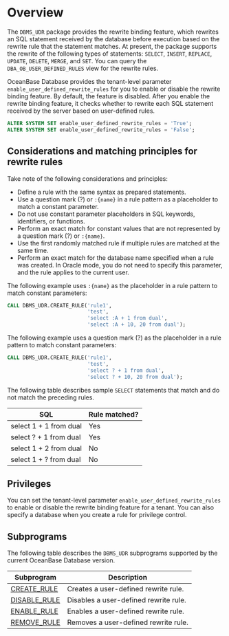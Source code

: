 # Overview

The `DBMS_UDR` package provides the rewrite binding feature, which rewrites an SQL statement received by the database before execution based on the rewrite rule that the statement matches. At present, the package supports the rewrite of the following types of statements: `SELECT`, `INSERT`, `REPLACE`, `UPDATE`, `DELETE`, `MERGE`, and `SET`. You can query the `DBA_OB_USER_DEFINED_RULES` view for the rewrite rules.

OceanBase Database provides the tenant-level parameter `enable_user_defined_rewrite_rules` for you to enable or disable the rewrite binding feature. By default, the feature is disabled. After you enable the rewrite binding feature, it checks whether to rewrite each SQL statement received by the server based on user-defined rules.

```sql
ALTER SYSTEM SET enable_user_defined_rewrite_rules = 'True';
ALTER SYSTEM SET enable_user_defined_rewrite_rules = 'False';
```

## Considerations and matching principles for rewrite rules

Take note of the following considerations and principles:

- Define a rule with the same syntax as prepared statements.
- Use a question mark (?) or `:{name}` in a rule pattern as a placeholder to match a constant parameter.
- Do not use constant parameter placeholders in SQL keywords, identifiers, or functions.
- Perform an exact match for constant values that are not represented by a question mark (?) or `:{name}`.
- Use the first randomly matched rule if multiple rules are matched at the same time.
- Perform an exact match for the database name specified when a rule was created. In Oracle mode, you do not need to specify this parameter, and the rule applies to the current user.


The following example uses `:{name}` as the placeholder in a rule pattern to match constant parameters:

```sql
CALL DBMS_UDR.CREATE_RULE('rule1',
                          'test',
                          'select :A + 1 from dual',
                          'select :A + 10, 20 from dual');
```

The following example uses a question mark (?) as the placeholder in a rule pattern to match constant parameters:

```sql
CALL DBMS_UDR.CREATE_RULE('rule1',
                          'test',
                          'select ? + 1 from dual',
                          'select ? + 10, 20 from dual');
```

The following table describes sample `SELECT` statements that match and do not match the preceding rules.

| **SQL** | **Rule matched?** |
| --- | --- |
| select 1 + 1 from dual | Yes |
| select ? + 1 from dual | Yes |
| select 1 + 2 from dual | No |
| select 1 + ? from dual | No |


## Privileges

You can set the tenant-level parameter `enable_user_defined_rewrite_rules` to enable or disable the rewrite binding feature for a tenant. You can also specify a database when you create a rule for privilege control.

## Subprograms

The following table describes the `DBMS_UDR` subprograms supported by the current OceanBase Database version.

| **Subprogram** | **Description** |
| --- | --- |
| [CREATE_RULE](../17800.dbms-udr-mysql/200.create-rule-mysql.md) | Creates a user-defined rewrite rule.  |
| [DISABLE_RULE](../17800.dbms-udr-mysql/300.disable-rule-mysql.md) | Disables a user-defined rewrite rule.  |
| [ENABLE_RULE](../17800.dbms-udr-mysql/400.enable-rule-mysql.md) | Enables a user-defined rewrite rule.  |
| [REMOVE_RULE](../17800.dbms-udr-mysql/500.remove-rule-mysql.md) | Removes a user-defined rewrite rule.  |
